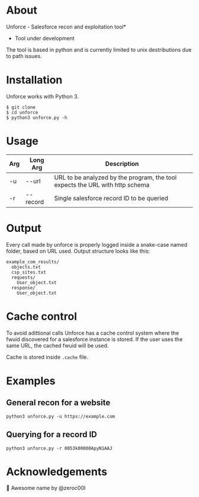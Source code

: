 # About

Unforce - Salesforce recon and exploitation tool*
* Tool under development

The tool is based in python and is currently limited to unix destributions due to path issues.

# Installation

Unforce works with Python 3.

```
$ git clone
$ cd unforce
$ python3 unforce.py -h
```

# Usage

| Arg | Long Arg | Description |
|---|---|---|
| -u | --url | URL to be analyzed by the program, the tool expects the URL with http schema |
| -r | --record | Single salesforce record ID to be queried |

# Output

Every call made by unforce is properly logged inside a snake-case named folder, based on URL used.
Output structure looks like this:

```
example_com_results/
  objects.txt
  csp_sites.txt
  requests/
    User_object.txt
  response/
    User_object.txt
```

# Cache control

To avoid adittional calls Unforce has a cache control system where the fwuid discovered for a salesforce instance is stored.
If the user uses the same URL, the cached fwuid will be used.

Cache is stored inside `.cache` file.

# Examples


## General recon for a website

```
python3 unforce.py -u https://example.com
``` 

## Querying for a record ID 

```
python3 unforce.py -r 0053k00000ApyN1AAJ
```

# Acknowledgements

🥇 Awesome name by @zeroc00I

